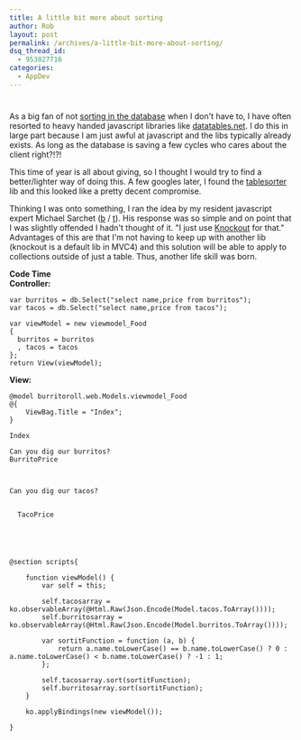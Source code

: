```yaml
---
title: A little bit more about sorting
author: Rob
layout: post
permalink: /archives/a-little-bit-more-about-sorting/
dsq_thread_id:
  - 953027716
categories:
  - AppDev
---
```

# 

As a big fan of not [sorting in the database][1] when I don't have to, I have often resorted to heavy handed javascript libraries like [datatables.net][2]. I do this in large part because I am just awful at javascript and the libs typically already exists. As long as the database is saving a few cycles who cares about the client right?!?! 

 [1]: http://datachomp.com/archives/hey-app-quit-wasting-my-time-sorting-your-data/ "Don't waste my time"
 [2]: http://datatables.net/ "datatables.net"

This time of year is all about giving, so I thought I would try to find a better/lighter way of doing this. A few googles later, I found the [tablesorter][3] lib and this looked like a pretty decent compromise.

 [3]: http://tablesorter.com/docs/ "tablesorter"

Thinking I was onto something, I ran the idea by my resident javascript expert Michael Sarchet ([b][4] / [t][5]). His response was so simple and on point that I was slightly offended I hadn't thought of it. "I just use [Knockout][6] for that." Advantages of this are that I'm not having to keep up with another lib (knockout is a default lib in MVC4) and this solution will be able to apply to collections outside of just a table. Thus, another life skill was born.

 [4]: http://www.michaelsarchet.com/ "ha mikes blog"
 [5]: https://twitter.com/msarchet "Mike"
 [6]: http://knockoutjs.com/ "KnockoutJS"

**Code Time  
Controller:**

    var burritos = db.Select("select name,price from burritos");
    var tacos = db.Select("select name,price from tacos");
                
    var viewModel = new viewmodel_Food
    {
      burritos = burritos
      , tacos = tacos
    };
    return View(viewModel);

**View:**

    @model burritoroll.web.Models.viewmodel_Food
    @{
        ViewBag.Title = "Index";
    }
    
    Index
    
    Can you dig our burritos?
    BurritoPrice
     
      
     
    Can you dig our tacos?
    
     
      TacoPrice
     
     
      
     
    
    @section scripts{
    	
    	function viewModel() {
    		var self = this;
    
    	    self.tacosarray = ko.observableArray(@Html.Raw(Json.Encode(Model.tacos.ToArray())));
    	    self.burritosarray = ko.observableArray(@Html.Raw(Json.Encode(Model.burritos.ToArray())));
    	    
    	    var sortitFunction = function (a, b) {
    	        return a.name.toLowerCase() == b.name.toLowerCase() ? 0 : a.name.toLowerCase() < b.name.toLowerCase() ? -1 : 1;
    	    };
    
    	    self.tacosarray.sort(sortitFunction);
    	    self.burritosarray.sort(sortitFunction);
    	}
    
    	ko.applyBindings(new viewModel());
    	
    }